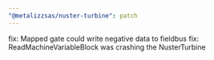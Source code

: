 ```yaml
---
"@metalizzsas/nuster-turbine": patch
---
```


fix: Mapped gate could write negative data to fieldbus
fix: ReadMachineVariableBlock was crashing the NusterTurbine

